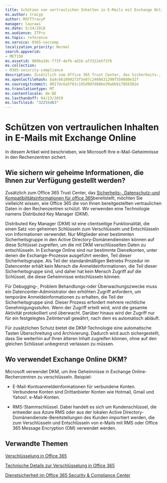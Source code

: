 ```yaml
---
title: Schützen von vertraulichen Inhalten in E-Mails mit Exchange Online
ms.author: tracyp
author: MSFTTracyP
manager: laurawi
ms.date: 5/24/2018
ms.audience: ITPro
ms.topic: reference
ms.service: O365-seccomp
localization_priority: Normal
search.appverid:
- MET150
ms.assetid: 989ba10c-f73f-4efb-ad1b-af3322e5f376
ms.collection:
- M365-security-compliance
description: Zusätzlich zum Office 365 Trust Center, das Sicherheits-, Datenschutz-und Kompatibilitätsinformationen für Office 365 bereitstellt, möchten Sie vielleicht wissen, wie Office 365 die von Ihnen bereitgestellten vertraulichen Daten in den Rechenzentren schützt. Wir verwenden eine Technologie namens Distributed Key Manager (DKM).
ms.openlocfilehash: ba4c661899273f5e07c2468631298f5500d0e32f
ms.sourcegitcommit: 0017dc6a5f81c165d9dfd88be39a6bb17856582e
ms.translationtype: MT
ms.contentlocale: de-DE
ms.lasthandoff: 04/23/2019
ms.locfileid: "32255483"
---
```

# <a name="how-exchange-online-secures-your-email-secrets"></a>Schützen von vertraulichen Inhalten in E-Mails mit Exchange Online

In diesem Artikel wird beschrieben, wie Microsoft Ihre e-Mail-Geheimnisse in den Rechenzentren sichert.
  
## <a name="how-do-we-secure-secret-information-provided-by-you"></a>Wie sichern wir geheime Informationen, die Ihnen zur Verfügung gestellt werden?

Zusätzlich zum Office 365 Trust Center, das [Sicherheits-, Datenschutz-und Kompatibilitätsinformationen für office 365](https://go.microsoft.com/fwlink/?linkid=874644)bereitstellt, möchten Sie vielleicht wissen, wie Office 365 die von Ihnen bereitgestellten vertraulichen Daten in den Rechenzentren schützt. Wir verwenden eine Technologie namens Distributed Key Manager (DKM).
  
Distributed Key Manager (DKM) ist eine clientseitige Funktionalität, die einen Satz von geheimen Schlüsseln zum Verschlüsseln und Entschlüsseln von Informationen verwendet. Nur Mitglieder einer bestimmten Sicherheitsgruppe in den Active Directory-Domänendiensten können auf diese Schlüssel zugreifen, um die mit DKM verschlüsselten Daten zu entschlüsseln. In Exchange Online sind nur bestimmte Dienstkonten, unter denen die Exchange-Prozesse ausgeführt werden, Teil dieser Sicherheitsgruppe. Als Teil der standardmäßigen Betriebs Prozedur im Datencenter erhält kein Mensch die Anmeldeinformationen, die Teil dieser Sicherheitsgruppe sind, und daher hat kein Mensch Zugriff auf die Schlüssel, die diese Geheimnisse entschlüsseln können.
  
Für Debugging-, Problem Behandlungs-oder Überwachungszwecke muss ein Datencenter-Administrator den erhöhten Zugriff anfordern, um temporäre Anmeldeinformationen zu erhalten, die Teil der Sicherheitsgruppe sind. Dieser Prozess erfordert mehrere rechtliche Genehmigungsstufen. Wenn der Zugriff erteilt wird, wird die gesamte Aktivität protokolliert und überwacht. Darüber hinaus wird der Zugriff nur für ein festgelegtes Zeitintervall gewährt, nach dem es automatisch abläuft.
  
Für zusätzlichen Schutz bietet die DKM-Technologie eine automatische Tasten Überschreitung und Archivierung. Dadurch wird auch sichergestellt, dass Sie weiterhin auf Ihren älteren Inhalt zugreifen können, ohne auf den gleichen Schlüssel unbegrenzt verlassen zu müssen.
  
## <a name="where-does-exchange-online-make-use-of-dkm"></a>Wo verwendet Exchange Online DKM?

Microsoft verwendet DKM, um ihre Geheimnisse in Exchange Online-Rechenzentren zu verschlüsseln. Beispiel:
  
- E-Mail-Kontoanmeldeinformationen für verbundene Konten. Verbundene Konten sind Drittanbieter Konten wie Hotmail, Gmail und Yahoo!. e-Mail-Konten.
    
- RMS-Stammschlüssel. Dabei handelt es sich um Kundenschlüssel, die entweder aus Azure RMS oder aus der lokalen Active Directory-Domänendienste-Bereitstellungen des Kunden importiert werden, die zum Verschlüsseln und Entschlüsseln von e-Mails mit RMS oder Office 365 Message Encryption (OM) verwendet werden.
    
## <a name="related-topics"></a>Verwandte Themen

[Verschlüsselung in Office 365](encryption.md)
  
[Technische Details zur Verschlüsselung in Office 365](technical-reference-details-about-encryption.md)
  
[Dienstsicherheit im Office 365 Security &amp; Compliance Center](https://go.microsoft.com/fwlink/?linkid=874645)
  

